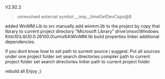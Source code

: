 V2.92.2

> unresolved external symbol __imp__timeGetDevCaps@8

added WinMM.Lib to src
manually add winmm.lib to the project
by copy that library to current project directory
"Microsoft Library"
drive:\msvc\Windows Kits\10\Lib\10.0.26100.0\um\x64\WinMM.lib
build properties linker additional dependencies.


if you dont know how to set path to surrent source i suggest:
Put all sources under one project folder
set search directories compiler path to current project folder
set search directories linker path to current project folder

rebuild all
Enjoy
;)


